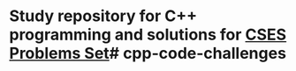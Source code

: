 # Study repository for C++ programming and solutions for [CSES Problems Set](https://cses.fi/problemset/list/)# cpp-code-challenges

